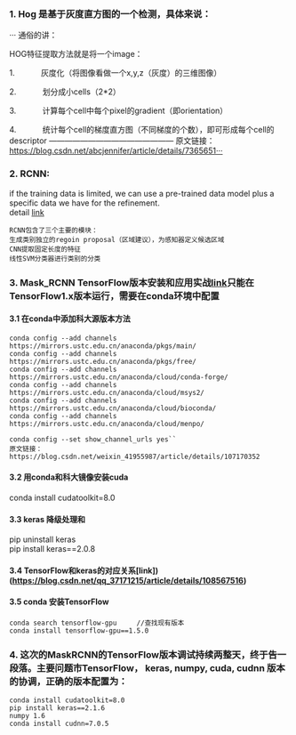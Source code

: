 ### 1. Hog 是基于灰度直方图的一个检测，具体来说：  
··· 通俗的讲：

HOG特征提取方法就是将一个image：

1.            灰度化（将图像看做一个x,y,z（灰度）的三维图像）

2.            划分成小cells（2*2）

3.            计算每个cell中每个pixel的gradient（即orientation）

4.            统计每个cell的梯度直方图（不同梯度的个数），即可形成每个cell的descriptor
————————————————
原文链接：https://blog.csdn.net/abcjennifer/article/details/7365651···

### 2. RCNN:  
if the training data is limited, we can use a pre-trained data model plus a specific data we have for the refinement.  
detail [link](https://zhuanlan.zhihu.com/p/158218471)  
``` 
RCNN包含了三个主要的模块：
生成类别独立的regoin proposal（区域建议），为感知器定义候选区域
CNN提取固定长度的特征
线性SVM分类器进行类别的分类 
```  

### 3. Mask_RCNN TensorFlow版本安装和应用实战[link](https://blog.csdn.net/qiancaobaicheng/article/details/95521456)只能在TensorFlow1.x版本运行，需要在conda环境中配置 
#### 3.1 在conda中添加科大源版本方法
```
conda config --add channels https://mirrors.ustc.edu.cn/anaconda/pkgs/main/
conda config --add channels https://mirrors.ustc.edu.cn/anaconda/pkgs/free/
conda config --add channels https://mirrors.ustc.edu.cn/anaconda/cloud/conda-forge/
conda config --add channels https://mirrors.ustc.edu.cn/anaconda/cloud/msys2/
conda config --add channels https://mirrors.ustc.edu.cn/anaconda/cloud/bioconda/
conda config --add channels https://mirrors.ustc.edu.cn/anaconda/cloud/menpo/

conda config --set show_channel_urls yes``
原文链接：https://blog.csdn.net/weixin_41955987/article/details/107170352
```
#### 3.2 用conda和科大镜像安装cuda  
conda install cudatoolkit=8.0   

#### 3.3 keras 降级处理和  
pip uninstall keras  
pip install  keras==2.0.8  
#### 3.4 TensorFlow和keras的对应关系[link])(https://blog.csdn.net/qq_37171215/article/details/108567516)  
#### 3.5 conda 安装TensorFlow  
```
conda search tensorflow-gpu     //查找现有版本
conda install tensorflow-gpu==1.5.0   
```
### 4. 这次的MaskRCNN的TensorFlow版本调试持续两整天，终于告一段落。主要问题市TensorFlow， keras, numpy, cuda, cudnn 版本的协调，正确的版本配置为：  
```
conda install cudatoolkit=8.0
pip install keras==2.1.6
numpy 1.6
conda install cudnn=7.0.5
```
